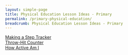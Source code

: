 ```yaml
---
layout: simple-page
title: Physical Education Lesson Ideas - Primary
permalink: /primary-physical-education/
breadcrumb: Physical Education Lesson Ideas - Primary
---
```

[Making a Step Tracker](/angsana-primary-making-a-step-tracker/)<br>
[Throw-Hit Counter](/sengkang-green-primary-throw-hit-counter/)<br>
[How Active Am I](/teck-ghee-primary-how-active-am-i/)<br>
